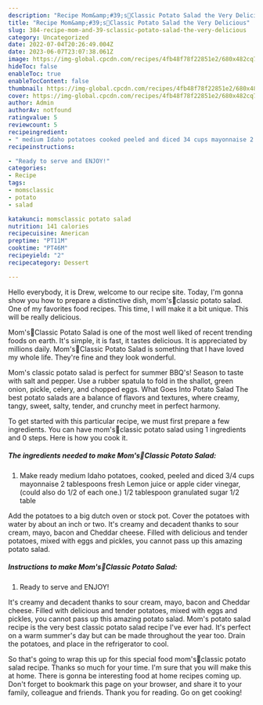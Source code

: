 ```yaml
---
description: "Recipe Mom&amp;#39;s🥇Classic Potato Salad the Very Delicious"
title: "Recipe Mom&amp;#39;s🥇Classic Potato Salad the Very Delicious"
slug: 384-recipe-mom-and-39-sclassic-potato-salad-the-very-delicious
category: Uncategorized
date: 2022-07-04T20:26:49.004Z
date: 2023-06-07T23:07:38.061Z
image: https://img-global.cpcdn.com/recipes/4fb48f78f22851e2/680x482cq70/momsclassic-potato-salad-recipe-main-photo.jpg
hideToc: false
enableToc: true
enableTocContent: false
thumbnail: https://img-global.cpcdn.com/recipes/4fb48f78f22851e2/680x482cq70/momsclassic-potato-salad-recipe-main-photo.jpg
cover: https://img-global.cpcdn.com/recipes/4fb48f78f22851e2/680x482cq70/momsclassic-potato-salad-recipe-main-photo.jpg
author: Admin
authorAv: notfound
ratingvalue: 5
reviewcount: 5
recipeingredient:
- " medium Idaho potatoes cooked peeled and diced 34 cups mayonnaise 2 tablespoons fresh Lemon juice or apple cider vinegar could also do 12 of each one 12 tablespoon granulated sugar 12 table"
recipeinstructions:

- "Ready to serve and ENJOY!"
categories:
- Recipe
tags:
- momsclassic
- potato
- salad

katakunci: momsclassic potato salad 
nutrition: 141 calories
recipecuisine: American
preptime: "PT11M"
cooktime: "PT46M"
recipeyield: "2"
recipecategory: Dessert

---
```



Hello everybody, it is Drew, welcome to our recipe site. Today, I'm gonna show you how to prepare a distinctive dish, mom&#39;s🥇classic potato salad. One of my favorites food recipes. This time, I will make it a bit unique. This will be really delicious.

Mom&#39;s🥇Classic Potato Salad is one of the most well liked of recent trending foods on earth. It's simple, it is fast, it tastes delicious. It is appreciated by millions daily. Mom&#39;s🥇Classic Potato Salad is something that I have loved my whole life. They're fine and they look wonderful.

Mom&#39;s classic potato salad is perfect for summer BBQ&#39;s! Season to taste with salt and pepper. Use a rubber spatula to fold in the shallot, green onion, pickle, celery, and chopped eggs. What Goes Into Potato Salad The best potato salads are a balance of flavors and textures, where creamy, tangy, sweet, salty, tender, and crunchy meet in perfect harmony.


To get started with this particular recipe, we must first prepare a few ingredients. You can have mom&#39;s🥇classic potato salad using 1 ingredients and 0 steps. Here is how you cook it.

<!--inarticleads1-->

##### The ingredients needed to make Mom&#39;s🥇Classic Potato Salad:

1. Make ready  medium Idaho potatoes, cooked, peeled and diced 3/4 cups mayonnaise 2 tablespoons fresh Lemon juice or apple cider vinegar, (could also do 1/2 of each one.) 1/2 tablespoon granulated sugar 1/2 table


Add the potatoes to a big dutch oven or stock pot. Cover the potatoes with water by about an inch or two. It&#39;s creamy and decadent thanks to sour cream, mayo, bacon and Cheddar cheese. Filled with delicious and tender potatoes, mixed with eggs and pickles, you cannot pass up this amazing potato salad. 

<!--inarticleads2-->

##### Instructions to make Mom&#39;s🥇Classic Potato Salad:


1. Ready to serve and ENJOY!

It&#39;s creamy and decadent thanks to sour cream, mayo, bacon and Cheddar cheese. Filled with delicious and tender potatoes, mixed with eggs and pickles, you cannot pass up this amazing potato salad. Mom&#39;s potato salad recipe is the very best classic potato salad recipe I&#39;ve ever had. It&#39;s perfect on a warm summer&#39;s day but can be made throughout the year too. Drain the potatoes, and place in the refrigerator to cool. 

So that's going to wrap this up for this special food mom&#39;s🥇classic potato salad recipe. Thanks so much for your time. I'm sure that you will make this at home. There is gonna be interesting food at home recipes coming up. Don't forget to bookmark this page on your browser, and share it to your family, colleague and friends. Thank you for reading. Go on get cooking!
